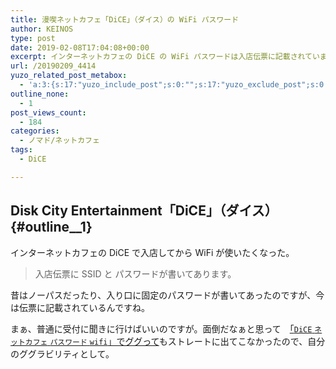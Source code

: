 ```yaml
---
title: 漫喫ネットカフェ「DiCE」（ダイス）の WiFi パスワード
author: KEINOS
type: post
date: 2019-02-08T17:04:08+00:00
excerpt: インターネットカフェの DiCE の WiFi パスワードは入店伝票に記載されています。
url: /20190209_4414
yuzo_related_post_metabox:
  - 'a:3:{s:17:"yuzo_include_post";s:0:"";s:17:"yuzo_exclude_post";s:0:"";s:21:"yuzo_disabled_related";N;}'
outline_none:
  - 1
post_views_count:
  - 184
categories:
  - ノマド/ネットカフェ
tags:
  - DiCE

---
```

## Disk City Entertainment「DiCE」（ダイス） {#outline__1}

インターネットカフェの DiCE で入店してから WiFi が使いたくなった。

> 入店伝票に SSID と パスワードが書いてあります。 

昔はノーパスだったり、入り口に固定のパスワードが書いてあったのですが、今は伝票に記載されているんですね。

まぁ、普通に受付に聞きに行けばいいのですが。面倒だなぁと思って　[「`DiCE` `ネットカフェ` `パスワード` `wifi`」でググって][1]もストレートに出てこなかったので、自分のググラビリティとして。

 [1]: https://www.google.com/search?q=DiCE+%E3%83%8D%E3%83%83%E3%83%88%E3%82%AB%E3%83%95%E3%82%A7+%E3%83%91%E3%82%B9%E3%83%AF%E3%83%BC%E3%83%89+wifi